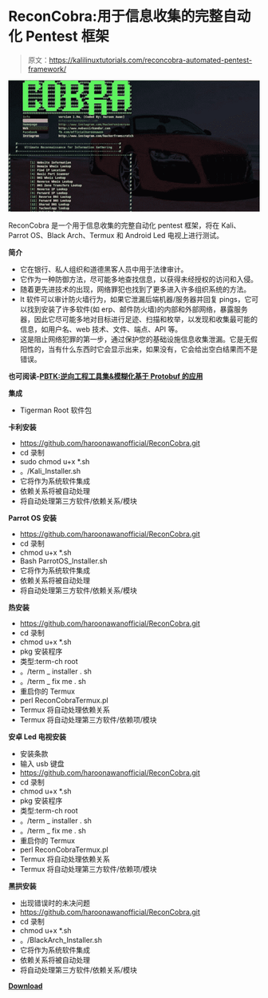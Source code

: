 # ReconCobra:用于信息收集的完整自动化 Pentest 框架

> 原文：<https://kalilinuxtutorials.com/reconcobra-automated-pentest-framework/>

[![ReconCobra : Complete Automated Pentest Framework For Information Gathering](img/89f7a4fd67f5c5bd464f373fbc8e959a.png "ReconCobra : Complete Automated Pentest Framework For Information Gathering")](https://1.bp.blogspot.com/-v6owzG4jN34/Xfu_I1DEsbI/AAAAAAAAEDg/rRCeLcXZKBAzACAqO73h7MY08j5O0X8awCLcBGAsYHQ/s1600/ReconCobra_1.png)

ReconCobra 是一个用于信息收集的完整自动化 pentest 框架，将在 Kali、Parrot OS、Black Arch、Termux 和 Android Led 电视上进行测试。

**简介**

*   它在银行、私人组织和道德黑客人员中用于法律审计。
*   它作为一种防御方法，尽可能多地查找信息，以获得未经授权的访问和入侵。
*   随着更先进技术的出现，网络罪犯也找到了更多进入许多组织系统的方法。
*   It 软件可以审计防火墙行为，如果它泄漏后端机器/服务器并回复 pings，它可以找到安装了许多软件(如 erp、邮件防火墙)的内部和外部网络，暴露服务器，因此它尽可能多地对目标进行足迹、扫描和枚举，以发现和收集最可能的信息，如用户名、web 技术、文件、端点、API 等。
*   这是阻止网络犯罪的第一步，通过保护您的基础设施信息收集泄漏。它是无假阳性的，当有什么东西时它会显示出来，如果没有，它会给出空白结果而不是错误。

**也可阅读-[PBTK:逆向工程工具集&模糊化基于 Protobuf 的应用](https://kalilinuxtutorials.com/pbtk-toolset-reverse-engineering-fuzzing-protobuf-based/)**

**集成**

*   Tigerman Root 软件包

**卡利安装**

*   https://github.com/haroonawanofficial/ReconCobra.git
*   cd 录制
*   sudo chmod u+x *.sh
*   。/Kali_Installer.sh
*   它将作为系统软件集成
*   依赖关系将被自动处理
*   将自动处理第三方软件/依赖关系/模块

**Parrot OS 安装**

*   https://github.com/haroonawanofficial/ReconCobra.git
*   cd 录制
*   chmod u+x *.sh
*   Bash ParrotOS_Installer.sh
*   它将作为系统软件集成
*   依赖关系将被自动处理
*   将自动处理第三方软件/依赖关系/模块

**热安装**

*   https://github.com/haroonawanofficial/ReconCobra.git
*   cd 录制
*   chmod u+x *.sh
*   pkg 安装程序
*   类型:term-ch root
*   。/term _ installer . sh
*   。/term _ fix me . sh
*   重启你的 Termux
*   perl ReconCobraTermux.pl
*   Termux 将自动处理依赖关系
*   Termux 将自动处理第三方软件/依赖项/模块

**安卓 Led 电视安装**

*   安装条款
*   输入 usb 键盘
*   https://github.com/haroonawanofficial/ReconCobra.git
*   cd 录制
*   chmod u+x *.sh
*   pkg 安装程序
*   类型:term-ch root
*   。/term _ installer . sh
*   。/term _ fix me . sh
*   重启你的 Termux
*   perl ReconCobraTermux.pl
*   Termux 将自动处理依赖关系
*   Termux 将自动处理第三方软件/依赖项/模块

**黑拱安装**

*   出现错误时的未决问题
*   https://github.com/haroonawanofficial/ReconCobra.git
*   cd 录制
*   chmod u+x *.sh
*   。/BlackArch_Installer.sh
*   它将作为系统软件集成
*   依赖关系将被自动处理
*   将自动处理第三方软件/依赖关系/模块

[**Download**](https://github.com/haroonawanofficial/ReconCobra)